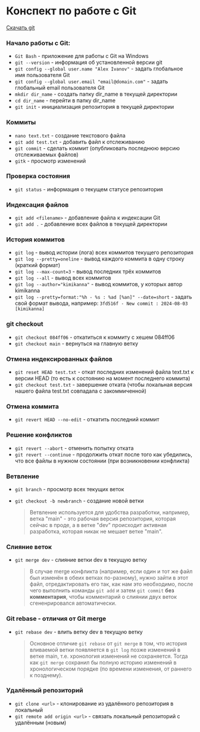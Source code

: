 # Конспект по работе с Git

[Скачать git](https://git-scm.com/)

### Начало работы с Git:

-   `Git Bash` - приложение для работы с Git на Windows
-   `git --version` - информация об установленной версии git
-   `git config --global user.name "Alex Ivanov"` - задать глобальное имя пользователя Git
-   `git config --global user.email "email@domain.com"` - задать глобальный email пользователя Git
-   `mkdir dir_name` - создать папку dir_name в текущей директории
-   `cd dir_name` - перейти в папку dir_name
-   `git init` - инициализация репозитория в текущей директории

### Коммиты

-   `nano text.txt` - создание текстового файла
-   `git add test.txt` - добавить файл к отслеживанию
-   `git commit` - сделать коммит (опубликовать последнюю версию отслеживаемых файлов)
-   `gitk` - просмотр изменений

### Проверка состояния

-   `git status` - информация о текущем статусе репозитория

### Индексация файлов

-   `git add <filename>` - добавление файла к индексации Git
-   `git add .` - добавление всех файлов в текущей директории

### История коммитов

-   `git log` - вывод истории (лога) всех коммитов текущего репозитория
-   `git log --pretty=oneline` - вывод каждого коммита в одну строку (краткий формат)
-   `git log --max-count=3` - вывод последних трёх коммитов
-   `git log --all` - вывод всех коммитов
-   `git log --author="kimikanna"` - вывод коммитов, у которых автор kimikanna
-   `git log --pretty=format:"%h - %s : %ad [%an]" --date=short` - задать свой формат вывода, например: `3fd516f - New commit : 2024-08-03 [kimikanna]`

### git checkout

-   `git checkout 084ff06` - откатиться к коммиту с хешем 084ff06
-   `git checkout main` - вернуться на главную ветку

### Отмена индексированных файлов

-   `git reset HEAD test.txt` - откат последних изменений файла text.txt к версии HEAD (то есть к состоянию на момент последнего коммита)
-   `git checkout test.txt` - завершение отката (чтобы локальная версия нашего файла test.txt совпадала с закоммиченной)

### Отмена коммита

-   `git revert HEAD --no-edit` - откатить последний коммит

### Решение конфликтов

-   `git revert --abort` - отменить попытку отката
-   `git revert --continue` - продолжить откат после того как убедились, что все файлы в нужном состоянии (при возникновении конфликта)

### Ветвление

-   `git branch` - просмотр всех текущих веток
-   `git checkout -b newbranch` - создание новой ветки

    > Ветвление используется для удобства разработки, например, ветка "main" - это рабочая версия репозитория, которая сейчас в проде, а в ветке "dev" происходит активная разработка, которая никак не мешает ветке "main".

### Слияние веток

-   `git merge dev` - слияние ветки dev в текущую ветку

    > В случае merge конфликта (например, если один и тот же файл был изменён в обеих ветках по-разному), нужно зайти в этот файл, отредактировать его так, как нам это необходимо, после чего выполнить команды `git add` и затем `git commit` **без комментария**, чтобы комментарий о слиянии двух веток сгененрировался автоматически.

### Git rebase - отличия от Git merge

-   `git rebase dev` - влить ветку dev в текущую ветку

    > Основное отличие `git rebase` от `git merge` в том, что история вливаемой ветки появляется в `git log` позже изменений в ветке main, т.е. хронология изменений не сохраняется. Тогда как `git merge` сохранил бы полную историю изменений в хронологическом порядке (по времени изменения, от раннего к позднему).

### Удалённый репозиторий

-   `git clone <url>` - клонирование из удалённого репозитория в локальный
-   `git remote add origin <url>` - связать локальный репозиторий с удалённым (новым)
